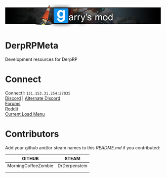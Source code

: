 ![](/Images/banner.png)  

# DerpRPMeta
Development resources for DerpRP  


# Connect
Connect!: `131.153.31.254:27035`  
[Discord](https://discord.gg/YVMUpe) | [Alternate Discord](https://discord.gg/crFNW7)   
[Forums](http://rpforum.derpdarkrp.nn.pe/index.php)  
[Reddit](https://www.reddit.com/r/GMServers/comments/cha8xf/derprp/)  
[Current Load Menu](http://5632523523f2.000webhostapp.com/striperloadingscreen/index.php?steamid=%s)  


# Contributors
Add your github and/or steam names to this *README.md* if you contributed:  

| GITHUB | STEAM |  
|--------|-------|  
| MorningCoffeeZombie | DrDerpenstein |  
| | |   
| | |   




